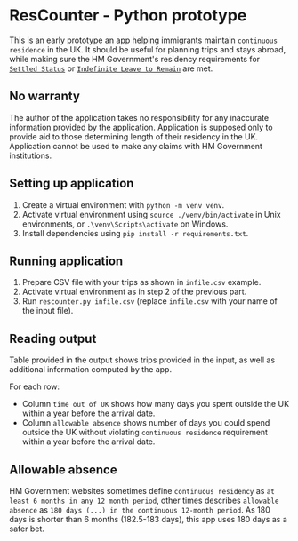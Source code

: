 # ResCounter - Python prototype
This is an early prototype an app helping immigrants maintain `continuous residence` in the UK.
It should be useful for planning trips and stays abroad, while making sure the HM Government's residency requirements for [`Settled Status`](https://www.gov.uk/settled-status-eu-citizens-families/what-settled-and-presettled-status-means) or [`Indefinite Leave to Remain`](https://www.gov.uk/government/publications/indefinite-leave-to-remain-calculating-continuous-period-in-uk) are met.

## No warranty
The author of the application takes no responsibility for any inaccurate information provided by the application.
Application is supposed only to provide aid to those determining length of their residency in the UK.
Application cannot be used to make any claims with HM Government institutions.

## Setting up application
1. Create a virtual environment with `python -m venv venv`.
2. Activate virtual environment using `source ./venv/bin/activate` in Unix environments, or `.\venv\Scripts\activate` on Windows.
3. Install dependencies using `pip install -r requirements.txt`.

## Running application
1. Prepare CSV file with your trips as shown in `infile.csv` example.
2. Activate virtual environment as in step 2 of the previous part.
3. Run `rescounter.py infile.csv` (replace `infile.csv` with your name of the input file).

## Reading output
Table provided in the output shows trips provided in the input, as well as additional information computed by the app.

For each row:
* Column `time out of UK` shows how many days you spent outside the UK  within a year before the arrival date.
* Column `allowable absence` shows number of days you could spend outside the UK without violating `continuous residence` requirement within a year before the arrival date.

## Allowable absence
HM Government websites sometimes define `continuous residency` as `at least 6 months in any 12 month period`, other times describes `allowable absence` as `180 days (...) in the continuous 12-month period`.
As 180 days is shorter than 6 months (182.5-183 days), this app uses 180 days as a safer bet.
